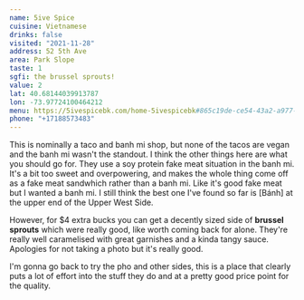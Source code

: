 ```yaml
---
name: 5ive Spice
cuisine: Vietnamese
drinks: false
visited: "2021-11-28"
address: 52 5th Ave
area: Park Slope
taste: 1
sgfi: the brussel sprouts!
value: 2
lat: 40.68144039913787
lon: -73.97724100464212
menu: https://5ivespicebk.com/home-5ivespicebk#865c19de-ce54-43a2-a977-9031a6935cca
phone: "+17188573483"
---
```


This is nominally a taco and banh mi shop, but none of the tacos are vegan and the banh mi wasn't the standout. I think the other things here are what you should go for. They use a soy protein fake meat situation in the banh mi. It's a bit too sweet and overpowering, and makes the whole thing come off as a fake meat sandwhich rather than a banh mi. Like it's good fake meat but I wanted a banh mi. I still think the best one I've found so far is [Bánh] at the upper end of the Upper West Side.

However, for $4 extra bucks you can get a decently sized side of **brussel sprouts** which were really good, like worth coming back for alone. They're really well caramelised with great garnishes and a kinda tangy sauce. Apologies for not taking a photo but it's really good.

I'm gonna go back to try the pho and other sides, this is a place that clearly puts a lot of effort into the stuff they do and at a pretty good price point for the quality.
